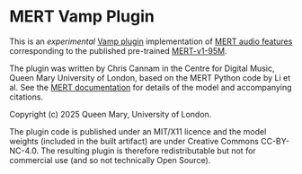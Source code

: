 
# MERT Vamp Plugin

This is an *experimental* [Vamp plugin](https://vamp-plugins.org)
implementation of [MERT audio
features](https://github.com/yizhilll/MERT) corresponding to the
published pre-trained
[MERT-v1-95M](https://huggingface.co/m-a-p/MERT-v1-95M).

The plugin was written by Chris Cannam in the Centre for Digital
Music, Queen Mary University of London, based on the MERT Python code
by Li et al. See the [MERT
documentation](https://huggingface.co/m-a-p/MERT-v1-95M) for details
of the model and accompanying citations.

Copyright (c) 2025 Queen Mary, University of London.

The plugin code is published under an MIT/X11 licence and the model
weights (included in the built artifact) are under Creative Commons
CC-BY-NC-4.0. The resulting plugin is therefore redistributable but
not for commercial use (and so not technically Open Source).

